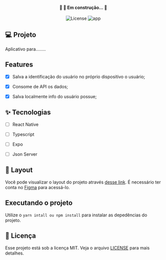 

<h4 align="center"> 
	🚧 🚀 Em construção...  🚧
</h4>


<p align="center">
  <img alt="License" src="https://img.shields.io/static/v1?label=license&message=MIT&color=32B768&labelColor=000000">

 <img src="https://img.shields.io/static/v1?label=FORMULARIO&message=01&color=32B768&labelColor=000000" alt="app" />
</p>


## 💻 Projeto
Aplicativo para........

## Features 

-   [X] Salva a identificação do usuário no próprio dispositivo o usuário;
-   [X] Consome de API os dados;
-   [X] Salva localmente info do usuário possue;


## ✨ Tecnologias

-   [ ] React Native
-   [ ] Typescript
-   [ ] Expo
-   [ ] Json Server


## 🔖 Layout

Você pode visualizar o layout do projeto através [desse link](https://www.figma.com/file/6W9fmmJYEfxEIlAS98pf08/Untitled?node-id=0%3A1). É necessário ter conta no [Figma](http://figma.com/) para acessá-lo.


## Executando o projeto

Utilize o ``yarn intall ou npm install`` para instalar as depedências do projeto.


## 📄 Licença

Esse projeto está sob a licença MIT. Veja o arquivo [LICENSE](LICENSE.md) para mais detalhes.
